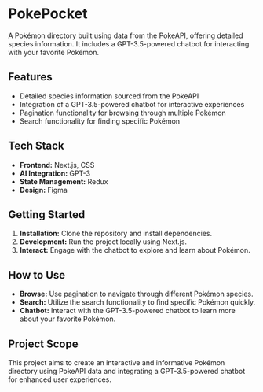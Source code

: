# PokePocket

A Pokémon directory built using data from the PokeAPI, offering detailed species information. It includes a GPT-3.5-powered chatbot for interacting with your favorite Pokémon.

## Features

- Detailed species information sourced from the PokeAPI
- Integration of a GPT-3.5-powered chatbot for interactive experiences
- Pagination functionality for browsing through multiple Pokémon
- Search functionality for finding specific Pokémon

## Tech Stack

- **Frontend:** Next.js, CSS
- **AI Integration:** GPT-3
- **State Management:** Redux
- **Design:** Figma

## Getting Started

1. **Installation:** Clone the repository and install dependencies.
2. **Development:** Run the project locally using Next.js.
3. **Interact:** Engage with the chatbot to explore and learn about Pokémon.

## How to Use

- **Browse:** Use pagination to navigate through different Pokémon species.
- **Search:** Utilize the search functionality to find specific Pokémon quickly.
- **Chatbot:** Interact with the GPT-3.5-powered chatbot to learn more about your favorite Pokémon.

## Project Scope

This project aims to create an interactive and informative Pokémon directory using PokeAPI data and integrating a GPT-3.5-powered chatbot for enhanced user experiences.
